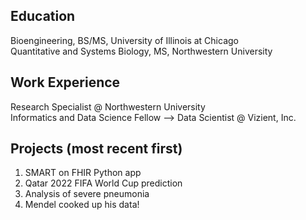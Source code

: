 ## Education
Bioengineering, BS/MS, University of Illinois at Chicago  
Quantitative and Systems Biology, MS, Northwestern University

## Work Experience  
Research Specialist @ Northwestern University  
Informatics and Data Science Fellow --> Data Scientist @ Vizient, Inc.  

  
## Projects (most recent first)  
1. SMART on FHIR Python app
2. Qatar 2022 FIFA World Cup prediction
3. Analysis of severe pneumonia
4. Mendel cooked up his data!
